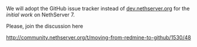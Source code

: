 We will adopt the GitHub issue tracker instead of [dev.nethserver.org](http://dev.nethserver.org)
for the *initial work* on NethServer 7.

Please, join the discussion here

http://community.nethserver.org/t/moving-from-redmine-to-github/1530/48
